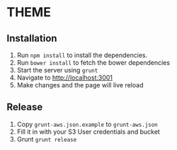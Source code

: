 # THEME

## Installation

1. Run `npm install` to install the dependencies.
2. Run `bower install` to fetch the bower dependencies
3. Start the server using `grunt`
4. Navigate to [http://localhost:3001](http://localhost:3001)
5. Make changes and the page will live reload

## Release

1. Copy `grunt-aws.json.example` to `grunt-aws.json`
2. Fill it in with your S3 User credentials and bucket
3. Grunt `grunt release`
